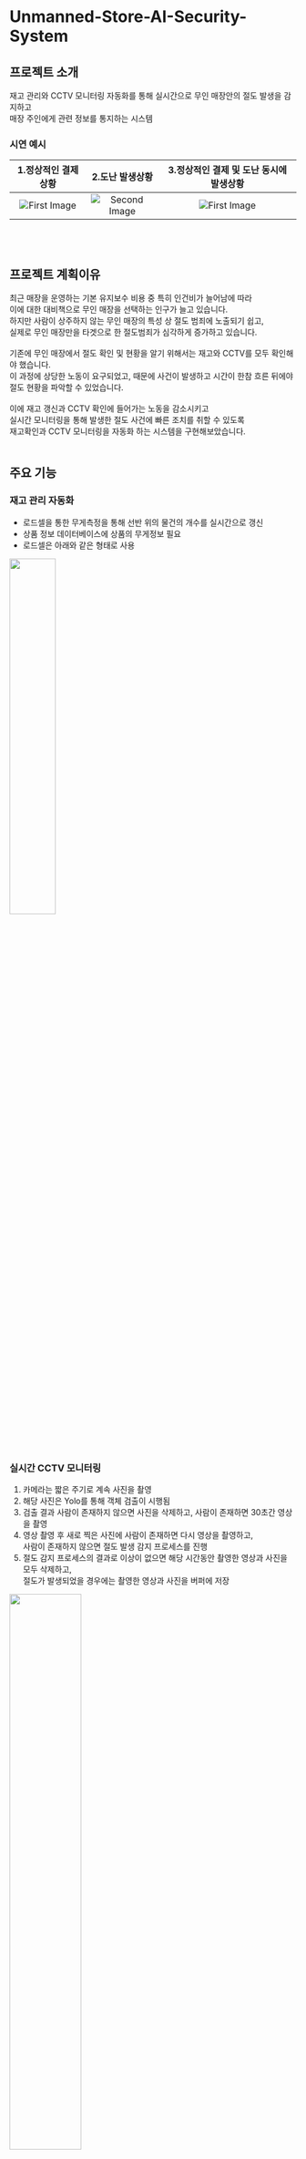 # Unmanned-Store-AI-Security-System

## 프로젝트 소개
재고 관리와 CCTV 모니터링 자동화를 통해 실시간으로 무인 매장안의 절도 발생을 감지하고  
매장 주인에게 관련 정보를 통지하는 시스템
<br>
### 시연 예시
|1.정상적인 결제상황|2.도난 발생상황|3.정상적인 결제 및 도난 동시에 발생상황|
|:-:|:-:|:-:|
|![First Image](https://user-images.githubusercontent.com/78855847/146689448-cdf966f1-5873-458c-afb7-904c63baa52c.png?h=600&w=700)|![Second Image](https://user-images.githubusercontent.com/78855847/146689452-721fdd95-d67a-40a0-ae3b-00d8fe1b38a0.png?h=600&w=700)|![First Image](https://user-images.githubusercontent.com/78855847/146689455-e85c9197-bddb-43f5-a833-e9cd005c6384.png?h=600&w=700)|

<br><br>

## 프로젝트 계획이유
최근 매장을 운영하는 기본 유지보수 비용 중 특히 인건비가 늘어남에 따라  
이에 대한 대비책으로 무인 매장을 선택하는 인구가 늘고 있습니다.  
하지만 사람이 상주하지 않는 무인 매장의 특성 상 절도 범죄에 노출되기 쉽고,  
실제로 무인 매장만을 타겟으로 한 절도범죄가 심각하게 증가하고 있습니다.  
<br>
기존에 무인 매장에서 절도 확인 및 현황을 알기 위해서는 재고와 CCTV를 모두 확인해야 했습니다.  
이 과정에 상당한 노동이 요구되었고, 때문에 사건이 발생하고 시간이 한참 흐른 뒤에야 절도 현황을 파악할 수 있었습니다.  
<br>
이에 재고 갱신과 CCTV 확인에 들어가는 노동을 감소시키고  
실시간 모니터링을 통해 발생한 절도 사건에 빠른 조치를 취할 수 있도록  
재고확인과 CCTV 모니터링을 자동화 하는 시스템을 구현해보았습니다.
<br><br>

## 주요 기능

### 재고 관리 자동화  
  * 로드셀을 통한 무게측정을 통해 선반 위의 물건의 개수를 실시간으로 갱신
  * 상품 정보 데이터베이스에 상품의 무게정보 필요
  * 로드셀은 아래와 같은 형태로 사용
  <img src="https://user-images.githubusercontent.com/78855847/146690310-b4431e40-e7d4-4f7f-be51-bccb7421004e.png" width = "40%" height = "40%">
  
### 실시간 CCTV 모니터링
  1. 카메라는 짧은 주기로 계속 사진을 촬영 
  2. 해당 사진은 Yolo를 통해 객체 검출이 시행됨
  3. 검출 결과 사람이 존재하지 않으면 사진을 삭제하고, 사람이 존재하면 30초간 영상을 촬영
  4. 영상 촬영 후 새로 찍은 사진에 사람이 존재하면 다시 영상을 촬영하고,<br> 사람이 존재하지 않으면 절도 발생 감지 프로세스를 진행
  5. 절도 감지 프로세스의 결과로 이상이 없으면 해당 시간동안 촬영한 영상과 사진을 모두 삭제하고,<br> 절도가 발생되었을 경우에는 촬영한 영상과 사진을 버퍼에 저장
  <img src="https://user-images.githubusercontent.com/78855847/146690445-1e0f1083-2e99-45e2-ad18-80fbf7e3663d.png" width = "50%" height = "50%">
  
### 절도 감지
  * 결재기록 기반 재고정보와 무게측정 기반 재고정보를 각각 따로 관리
  * 매장에서 사람이 검출되지 않을 때, 즉 두 재고정보가 서로 일치하여야 하는 시점에 비교를 진행
  * 비교 후 두 정보가 같이 않을 시 "결재를 하지 않고 물건만 사라진 상황" 즉 절도가 발생했다고 판단

### 도난 내용 푸시알림
  * 버퍼로 설정한 디렉토리를 감시
  * 버퍼 안에 새로운 디렉토리가 생성되면 내부의 파일을 확인하고<br>파일저장이 완료되었다는 시그널을 확인하면 파일을 s3에 업로드
  * AWS SNS를 통해 s3에 업로드된 정보를 매장 주인에게 발송

<br><br>
## 시스템 구조
<p align="center">
  <img src="https://user-images.githubusercontent.com/78855847/146690957-d2a5b362-02c5-4632-a638-f171c6d53918.png" width="65%" />
</p>

  1. 손님의 입장을 카메라가 인지  
  2. 손님이 전자저울을 탑재한 선반에서 물건을 가져감  
  3. 전자저울로 측정된 물건의 재고상태가 무게 측정 기반 재고 정보에 갱신  
  4. 손님이 물건에 대한 결재를 진행  
  5. 결재로 인해 변경된 물건의 재고상태가 결재기록 및 재고 정보에 갱신  
  6. 손님의 퇴장을 카메라가 인지 후 재고 비교 프로세스 실행  
  7. 재고 비교 프로세스는 결제에 기반한 재고정보와 무게 측정에 기반한 재고정보를 비교함으로써 수행  
  8. 절도가 발생되었다고 판단되면 도난 된 상품 정보와 영상, 사진 등을 버퍼에 저장  
  9. 버퍼에 저장된 정보가 AWS S3에 업로드 됨  
  10. AWS S3에 업로드 된 정보가 람다 함수를 통해 AWS SNS에 전달  
  11. 전달된 정보를 AWS SNS에서 매장 주인에게 푸시알람으로 통지  

<br><br>
## 모듈 및 디렉토리
### 디렉토리 안내
 * inventory : 재고 정보와 재고 변동 로그가 저장되는 디렉토리
	* inventory_store.csv 	: store 모듈에 의해 재고 상품의 (상품명, 개수, 가격, 무게)가 기록되는 DB
	* inventory_weight.csv 	: weight 모듈에 의해 재고 상품의 (상품명, 개수, 가격, 무게)가 기록되는 DB
	* store_log.txt 	: store 모듈에 의해 변경된 재고 정보가 기록되는 txt파일
	* weight_log.txt 	: weight 모듈에 의해 변경된 재고 정보가 기록되는 txt파일

* record : 영상과 사진이 저장되는 디렉토리
	- 저장되는 사진과 영상은 해당 파일이 생성된 시간을 이름으로 가짐
* issue_data : 푸시알람으로 전송될 정보가 저장되는 디렉토리
	- 전송될 정보가 저장된 디렉토리는 생성된 시간을 이름으로 가짐

### 모듈 안내
* store.ipynb : 키오스크(결재) 모듈 
 	* inventory_store.csv의 정보를 불러옴
	* 결재 프로세스 진행하면 결과를 inventory_store.csv에 저장 및 store_log.txt에 변동 로그 저장

* weight.ipynb : 저울을 통한 재고 관리 모듈
	* inventory_weight.csv의 정보를 불러옴
	* 무게 측정을 통해 inventory_store.csv에 재고 정보 갱신 및 weight_log.txt에 변동 로그 저장

* camera.ipynb : 영상 촬영 및 도난 감지 모듈
	* original.jpg : (사람이 없을 때 매장 사진)

	* 주기 마다 카메라를 통해 사진을 촬영, 사진에 대한 객체 인식 프로세스 진행
	* 객체인식 결과 사람이 검출될 시 영상을 약20초간 촬영 후 영상 파일 이름 리스트에 저장
	* 사람이 검출되지 않을 경우, 사람이 존재하지 않는다고 판단하고   
	  inventory_store.csv 와 inventory_weight.csv의 정보를 비교(재고 비교)
		* 비교 결과 재고가 다른 경우(도난 발생)
			* 도난에 대한 정보와 해당 시간대의 사진을 issue_data 디렉토리 안에
			  새로운 디렉토리를 만들어 저장(txt파일 1개, jpg 파일 1개)
			* inventory_weight.csv에 맞춰 inventory_store.csv 재고 정보를 갱신 후 event.txt에 기록
			* 영상을 저장하는 리스트를 리셋 -> 절도 상황 발생시 촬영한 영상 영구 저장 
		* 비교 결과 재고가 같은 경우(도난 x)
			* 리스트에 저장된 영상파일들을 모두 삭제 후 리스트 리셋

* s3upload.py & aws 클라우드 : 도난 정보 푸시 알람 모듈 
	* issue_data에 새로운 디렉토리가 생성되는지 2초마다 확인
	* 새로운 디렉토리가 생성된 것 을 확인하면
		* 안에 txt파일 1개와 jpg파일 1개가 있는지 확인 후 없으면 생기길 기다림
		* 안에 txt파일 1개와 jpg파일 1개가 있으면 AWS s3에 업로드
	* s3에 새로운 txt파일과 jpg파일이 업로드 되면 이를 매점 주인의 휴대폰으로 문자 전송(AWS 람다/SNS)

<br><br>
## 실행 방법
### 사전 장비 세팅
1. 로드셀과 hx711을 이용한 간이 저울을 라즈베리파이와 연결 <br>  <img src="https://user-images.githubusercontent.com/78855847/146691543-330789dc-b218-4c2f-9868-c41e81498d4b.png" width = "50%" height = "50%">
2. 라즈베리파이에 카메라 연결
3. 카메라 위치 및 저울 세팅

### 사전 환경 세팅
1. https://github.com/sungjuGit/Pytorch-and-Vision-for-Raspberry-Pi-4B 에서<br>Pytorch, Pytorch Vision 설치에 필요한 wheel 파일을 라즈베리파이에 다운로드
2. `https://github.com/Jeensh/Unmanned-Store-AI-Security-System`를 라즈베리파이에 클론
3. **inventory** 디렉토리안의 csv파일에 상품 데이터를 작성
4. **aws s3**와 **aws sns** 세팅
5. **s3upload.py** 안에 IAM정보 입력

### 시스템 구동 방법
1. **store.ipynb** 실행
2. **weight.ipynb** 실행
3. 전자저울 선반에 상품 진열 
4. **camera.ipynb** 실행
5. **s3upload.py** 실행
6. 테스트 진행

<br><br>
## 프로젝트 작성자 및 참조
### 작성자
  * 컴퓨터공학과 2018110651 신동해
  * 캡스톤 디자인2 프로젝트

### 참조
  * https://aws.amazon.com/
  * https://yhkim4504.tistory.com/13
  * https://github.com/ultralytics/yolov5
  * https://github.com/sungjuGit/Pytorch-and-Vision-for-Raspberry-Pi-4B
